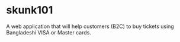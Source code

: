 # skunk101

A web application that will help customers (B2C) to buy tickets using Bangladeshi VISA or Master cards. 
